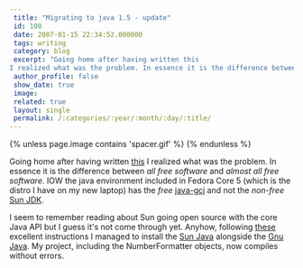 ```yaml
---
 title: "Migrating to java 1.5 - update"
 id: 100
 date: 2007-01-15 22:34:52.000000
 tags: writing
 category: blog
 excerpt: "Going home after having written this
I realized what was the problem. In essence it is the difference between all free software and almost all free software. IOW the java environment included in Fedor..."
 author_profile: false
 show_date: true
 image: 
 related: true
 layout: single
 permalink: /:categories/:year/:month/:day/:title/
---
```

{% unless page.image contains 'spacer.gif' %}
{% endunless %}

Going home after having written <a href="http://www.henrikfrisk.com/diary/archives/2007/01/migrating_to_ja.php">this</a>
I realized what was the problem. In essence it is the difference between <em>all free software</em> and <em>almost all free software</em>. IOW the java environment included in Fedora Core 5 (which is the distro I have on my new laptop) has the <em>free</em> <a href="http://gcc.gnu.org/java/">java-gcj</a> and not the <em>non-free</em> <a href="http://java.sun.com/">Sun JDK</a>.



I seem to remember reading about Sun going open source with the core Java API but I guess it's not come through yet. Anyhow, following <a href="http://ccl.net/cca/software/SOURCES/JAVA/JSDK-1.5/index5.shtml">these </a>excellent instructions I managed to install the <a href="http://java.sun.com/">Sun Java</a> alongside the <a href="http://gcc.gnu.org/java/">Gnu Java</a>. My project, including the NumberFormatter objects, now compiles without errors.
